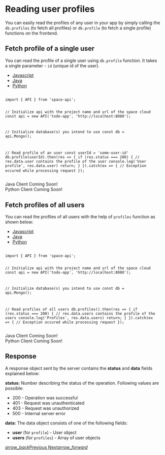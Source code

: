 # Reading user profiles
You can easily read the profiles of any user in your app by simply calling the `db.profiles` (to fetch all profiles) or `db.profile` (to fetch a single profile) functions on the frontend.

## Fetch profile of a single user
You can read the profile of a single user using `db.profile` function. It takes a single parameter - `id` (unique id of the user).

<div class="row tabs-wrapper">
  <div class="col s12" style="padding:0">
    <ul class="tabs">
      <li class="tab col s2"><a class="active" href="#js1">Javascript</a></li>
      <li class="tab col s2"><a href="#java1">Java</a></li>
      <li class="tab col s2"><a href="#python1">Python</a></li>
    </ul>
  </div>
  <div id="js1" class="col s12" style="padding:0">
    <pre>
      <code>
import { API } from 'space-api';

// Initialize api with the project name and url of the space cloud
const api = new API('todo-app', 'http://localhost:8080');

// Initialize database(s) you intend to use
const db = api.Mongo();

// Read profile of an user
const userId = 'some-user-id'
db.profile(userId).then(res => {
  if (res.status === 200) {
    // res.data.user contains the profile of the user
    console.log('User profile', res.data.user)
    return;
  }
}).catch(ex => {
  // Exception occured while processing request
});
      </code>
    </pre>
  </div>
  <div id="java1" class="col s12" style="padding:0">Java Client Coming Soon!</div>
  <div id="python1" class="col s12" style="padding:0">Python Client Coming Soon!</div>
</div>

## Fetch profiles of all users

You can read the profiles of all users with the help of `profiles` function as shown below:

<div class="row tabs-wrapper">
  <div class="col s12" style="padding:0">
    <ul class="tabs">
      <li class="tab col s2"><a class="active" href="#js2">Javascript</a></li>
      <li class="tab col s2"><a href="#java2">Java</a></li>
      <li class="tab col s2"><a href="#python2">Python</a></li>
    </ul>
  </div>
  <div id="js2" class="col s12" style="padding:0">
    <pre>
      <code>
import { API } from 'space-api';

// Initialize api with the project name and url of the space cloud
const api = new API('todo-app', 'http://localhost:8080');

// Initialize database(s) you intend to use
const db = api.Mongo();

// Read profiles of all users
db.profiles().then(res => {
  if (res.status === 200) {
    // res.data.users contains the profile of the users
    console.log('Profiles', res.data.users)
    return;
  }
}).catch(ex => {
  // Exception occured while processing request
});
      </code>
    </pre>
  </div>
  <div id="java2" class="col s12" style="padding:0">Java Client Coming Soon!</div>
  <div id="python2" class="col s12" style="padding:0">Python Client Coming Soon!</div>
</div>

## Response
A response object sent by the server contains the **status**  and **data** fields explained below:

**status:** Number describing the status of the operation. Following values are possible:
- 200 - Operation was successful
- 401 - Request was unauthenticated
- 403 - Request was unauthorized
- 500 - Internal server error

**data:** The data object consists of one of the following fields:
- **user** (for `profile`) - User object
- **users** (for `profiles`) - Array of user objects 

<div class="btns-wrapper">
  <a href="/docs/user-management/signup" class="waves-effect waves-light btn primary-btn-border btn-small">
    <i class="material-icons btn-with-icon">arrow_back</i>Previous
  </a>
  <a href="/docs/database/overview" class="waves-effect waves-light btn primary-btn-fill btn-small">
    Next<i class="material-icons btn-with-icon">arrow_forward</i>
  </a>
</div>
